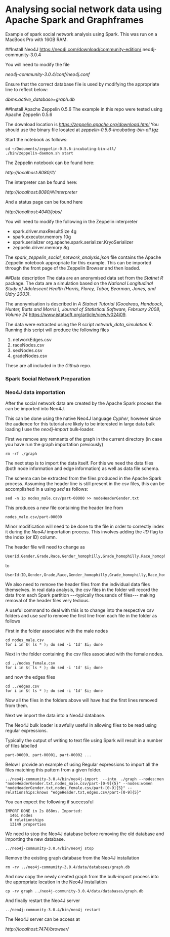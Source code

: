 # Analysing social network data using Apache Spark and Graphframes 

Example of spark social network analysis using Spark. This was run on a MacBook Pro with 16GB RAM.

##Install Neo4J 
https://neo4j.com/download/community-edition/
neo4j-community-3.0.4

You will need to modify the file

*neo4j-community-3.0.4/conf/neo4j.conf*

Ensure that the correct database file is used by modifying the appropriate line to reflect below:

*dbms.active_database=graph.db*

##Install Apache Zeppelin 0.5.6 
The example in this repo were tested using Apache Zeppelin 0.5.6 

The download location is 
*https://zeppelin.apache.org/download.html* You should use the binary file located at *zeppelin-0.5.6-incubating-bin-all.tgz*

Start the notebook as follows:

```
cd ~/Documents/zeppelin-0.5.6-incubating-bin-all/
./bin/zeppelin-daemon.sh start
```
The Zeppelin notebook can be found here:

*http://localhost:8080/#/*

The interpreter can be found here:

*http://localhost:8080/#/interpreter*

And a status page can be found here

*http://localhost:4040/jobs/*


You will need to modify the following in the Zeppelin interpreter

- spark.driver.maxResultSize	4g
- spark.executor.memory	10g
- spark.serializer	org.apache.spark.serializer.KryoSerializer
- zeppelin.driver.memory	8g

The *spark\_zeppelin\_social\_network\_analysis.json* file contains the Apache Zeppelin notebook appropriate for this example. This can be imported through the front page of the Zeppelin Browser and then loaded.

##Data description
The data are an anonymised data set from the *Statnet* *R* package. The data are a simulation based on the *National Longitudinal Study of Adolescent Health  (Harris, Florey,
Tabor, Bearman, Jones, and Udry 2003)*. 

The anonymisation is described in *A Statnet Tutorial (Goodreau, Handcock, Hunter, Butts and Morris ), Journal of Statistical Software, February 2008, Volume 24* 
https://www.jstatsoft.org/article/view/v024i09. 

The data were extracted using the R script *network\_data\_simulation.R*. Running this script will produce the following files

1. networkEdges.csv
2. raceNodes.csv
3. sexNodes.csv
4. gradeNodes.csv

These are all included in the *Github* repo.

### Spark Social Network Preparation



### Neo4J data importation
After the social network data are created by the Apache Spark process the can be imported into Neo4J.

This can be done using the native Neo4J language *Cypher*, however since the audience for this tutorial are likely to be interested in large data bulk loading I use the *neo4j-import* bulk-loader.

First we remove any remnants of the graph in the current directory (in case you have run the graph importation previously)

```
rm -rf ./graph
```
The next step is to import the data itself. For this we need the data files (both node information and edge information) as well as data file schema.

The schema can be extracted from the files produced in the Apache Spark process.  Assuming the header line is still present in the csv files, this can be accomplished in a using *sed* as follows:


```
sed -n 1p nodes_male.csv/part-00000 >> nodeHeaderGender.txt
```
This produces a new file containing the header line from 


```
nodes_male.csv/part-00000
```

Minor modification will need to be done to the file in order to correctly index it during the *Neo4J* importation process. This involves adding the *:ID* flag to the index (or ID) column.

The header file will need to change as 

```
UserId,Gender,Grade,Race,Gender_homophilly,Grade_homophilly,Race_homophilly,Label,Pagerank
```

to

```
UserId:ID,Gender,Grade,Race,Gender_homophilly,Grade_homophilly,Race_homophilly,Label,Pagerank
```

We also need to remove the header files from the individual data files themselves. In real data analysis, the csv files in the folder will record the data from each Spark partition ---typically thousands of files--- making removal of the header files very tedious. 

A useful command to deal with this is to change into the respective csv folders and use *sed* to remove the first line from each file in the folder as follows

First in the folder associated with the male nodes

```
cd nodes_male.csv
for i in $( ls * ); do sed -i '1d' $i; done
```

Next in the folder containing the csv files associated with the female nodes.

```
cd ../nodes_female.csv
for i in $( ls * ); do sed -i '1d' $i; done

```
and now the edges files

```
cd ../edges.csv
for i in $( ls * ); do sed -i '1d' $i; done

```
Now all the files in the folders above will have had the first lines removed from them.

Next we import the data into a Neo4J database. 

The Neo4J bulk loader is awfully useful in allowing files to be read using regular expressions. 

Typically the output of writing to text file using Spark will result in a number of files labelled

```
part-00000, part-00001, part-00002 ...
```

Below I provide an example of using Regular expressions to import all the files matching this pattern from a given folder.

```
../neo4j-community-3.0.4/bin/neo4j-import  --into  ./graph --nodes:men "nodeHeaderGender.txt,nodes_male.csv/part-[0-9]{5}" --nodes:women "nodeHeaderGender.txt,nodes_female.csv/part-[0-9]{5}" --relationships:knows "edgeHeader.txt,edges.csv/part-[0-9]{5}"
```
You can expect the following if successful

```
IMPORT DONE in 2s 868ms. Imported:
  1461 nodes
  0 relationships
  13149 properties
```

We need to stop the Neo4J database before removing the old database and importing the new database.

```
../neo4j-community-3.0.4/bin/neo4j stop
```

Remove the existing graph database from the Neo4J installation

```
rm -rv ../neo4j-community-3.0.4/data/databases/graph.db
```

And now copy the newly created graph from the bulk-import process into the appropriate location in the Neo4J installation

```
cp -rv graph ../neo4j-community-3.0.4/data/databases/graph.db
```
And finally restart the Neo4J server

```
../neo4j-community-3.0.4/bin/neo4j restart
```

The Neo4J server can be access at

*http://localhost:7474/browser/*


